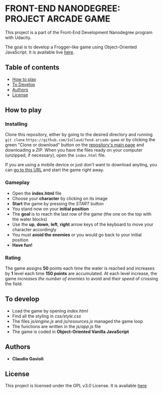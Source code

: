 # FRONT-END NANODEGREE: PROJECT ARCADE GAME

This project is a part of the Front-End Development Nanodegree program with Udacity.

The goal is to develop a Frogger-like game using Object-Oriented JavaScript.
It is available live [here](https://ioclaud.github.io/fend-arcade-game/).

## Table of contents

* [How to play](#how-to-play)
* [To Develop](#to-develop)
* [Authors](#authors)
* [License](#license)

## How to play

### Installing

Clone this repository, either by going to the desired directory and running `git clone`  `https://github.com/IoClaud/fend-arcade-game`
or by clicking the green "Clone or download" button on the [repository's main page](https://github.com/IoClaud/fend-arcade-game)
and downloading a ZIP.
When you have the files ready on your computer (unzipped, if necessary), open the `index.html` file.

If you are using a mobile device or just don't want to download anyting, you can
[go to this URL](https://ioclaud.github.io/fend-arcade-game/) and start the game right away.

### Gameplay

- Open the **index.html** file
- Choose your **character** by clicking on its image
- **Start** the game by pressing the _START_ button
- You stand now on your **initial position**
- The **goal** is to reach the last row of the game (the one on the top with the water blocks)
- Use the **up**, **down**, **left**, **right** arrow keys of the keyboard to move your character accordingly
- You must **avoid the enemies** or you would go back to your initial position
- **Have fun!**

### Rating

The game assigns **50** points each time the water is reached and increases by **1** level each time **150 points** are accumulated. At each level increase, the game _increases the number of enemies_ to avoid and _their speed_ of crossing the field.

## To develop

- Load the game by opening _index.html_
- Find all the styling in _css/style.css_
- The files _js/engine.js_ and _js/resources.js_ managed the game loop
- The functions are written in the _js/app.js_ file
- The game is coded in **Object-Oriented Vanilla JavaScript**

## Authors

* **Claudio Gavioli**

## License

This project is licensed under the GPL v3.0 License. It is available [here](https://github.com/IoClaud/memory-game/blob/master/LICENSE)
